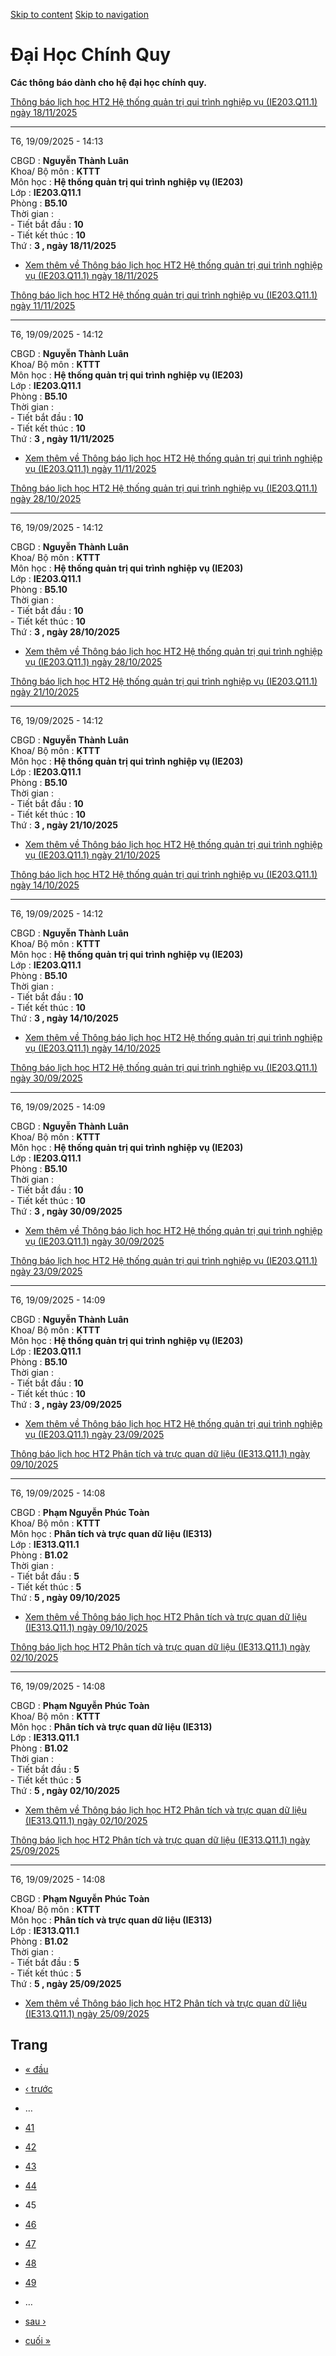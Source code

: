[Skip to content](https://daa.uit.edu.vn/thongbaochinhquy?page=44#main)
 [Skip to navigation](https://daa.uit.edu.vn/thongbaochinhquy?page=44#main-nav)

Đại Học Chính Quy
=================

**Các thông báo dành cho hệ đại học chính quy.**

[Thông báo lịch học HT2 Hệ thống quản trị qui trình nghiệp vụ (IE203.Q11.1) ngày 18/11/2025](https://daa.uit.edu.vn/node/36470)

--------------------------------------------------------------------------------------------------------------------------------

T6, 19/09/2025 - 14:13

CBGD : **Nguyễn Thành Luân**  
Khoa/ Bộ môn : **KTTT**  
Môn học : **Hệ thống quản trị qui trình nghiệp vụ (IE203)**  
Lớp : **IE203.Q11.1**  
Phòng : **B5.10**  
Thời gian :  
\- Tiết bắt đầu : **10**  
\- Tiết kết thúc : **10**  
Thứ : **3 , ngày 18/11/2025**

*   [Xem thêm về Thông báo lịch học HT2 Hệ thống quản trị qui trình nghiệp vụ (IE203.Q11.1) ngày 18/11/2025](https://daa.uit.edu.vn/node/36470 "Thông báo lịch học HT2 Hệ thống quản trị qui trình nghiệp vụ (IE203.Q11.1) ngày 18/11/2025")
    

[Thông báo lịch học HT2 Hệ thống quản trị qui trình nghiệp vụ (IE203.Q11.1) ngày 11/11/2025](https://daa.uit.edu.vn/node/36469)

--------------------------------------------------------------------------------------------------------------------------------

T6, 19/09/2025 - 14:12

CBGD : **Nguyễn Thành Luân**  
Khoa/ Bộ môn : **KTTT**  
Môn học : **Hệ thống quản trị qui trình nghiệp vụ (IE203)**  
Lớp : **IE203.Q11.1**  
Phòng : **B5.10**  
Thời gian :  
\- Tiết bắt đầu : **10**  
\- Tiết kết thúc : **10**  
Thứ : **3 , ngày 11/11/2025**

*   [Xem thêm về Thông báo lịch học HT2 Hệ thống quản trị qui trình nghiệp vụ (IE203.Q11.1) ngày 11/11/2025](https://daa.uit.edu.vn/node/36469 "Thông báo lịch học HT2 Hệ thống quản trị qui trình nghiệp vụ (IE203.Q11.1) ngày 11/11/2025")
    

[Thông báo lịch học HT2 Hệ thống quản trị qui trình nghiệp vụ (IE203.Q11.1) ngày 28/10/2025](https://daa.uit.edu.vn/node/36468)

--------------------------------------------------------------------------------------------------------------------------------

T6, 19/09/2025 - 14:12

CBGD : **Nguyễn Thành Luân**  
Khoa/ Bộ môn : **KTTT**  
Môn học : **Hệ thống quản trị qui trình nghiệp vụ (IE203)**  
Lớp : **IE203.Q11.1**  
Phòng : **B5.10**  
Thời gian :  
\- Tiết bắt đầu : **10**  
\- Tiết kết thúc : **10**  
Thứ : **3 , ngày 28/10/2025**

*   [Xem thêm về Thông báo lịch học HT2 Hệ thống quản trị qui trình nghiệp vụ (IE203.Q11.1) ngày 28/10/2025](https://daa.uit.edu.vn/node/36468 "Thông báo lịch học HT2 Hệ thống quản trị qui trình nghiệp vụ (IE203.Q11.1) ngày 28/10/2025")
    

[Thông báo lịch học HT2 Hệ thống quản trị qui trình nghiệp vụ (IE203.Q11.1) ngày 21/10/2025](https://daa.uit.edu.vn/node/36467)

--------------------------------------------------------------------------------------------------------------------------------

T6, 19/09/2025 - 14:12

CBGD : **Nguyễn Thành Luân**  
Khoa/ Bộ môn : **KTTT**  
Môn học : **Hệ thống quản trị qui trình nghiệp vụ (IE203)**  
Lớp : **IE203.Q11.1**  
Phòng : **B5.10**  
Thời gian :  
\- Tiết bắt đầu : **10**  
\- Tiết kết thúc : **10**  
Thứ : **3 , ngày 21/10/2025**

*   [Xem thêm về Thông báo lịch học HT2 Hệ thống quản trị qui trình nghiệp vụ (IE203.Q11.1) ngày 21/10/2025](https://daa.uit.edu.vn/node/36467 "Thông báo lịch học HT2 Hệ thống quản trị qui trình nghiệp vụ (IE203.Q11.1) ngày 21/10/2025")
    

[Thông báo lịch học HT2 Hệ thống quản trị qui trình nghiệp vụ (IE203.Q11.1) ngày 14/10/2025](https://daa.uit.edu.vn/node/36466)

--------------------------------------------------------------------------------------------------------------------------------

T6, 19/09/2025 - 14:12

CBGD : **Nguyễn Thành Luân**  
Khoa/ Bộ môn : **KTTT**  
Môn học : **Hệ thống quản trị qui trình nghiệp vụ (IE203)**  
Lớp : **IE203.Q11.1**  
Phòng : **B5.10**  
Thời gian :  
\- Tiết bắt đầu : **10**  
\- Tiết kết thúc : **10**  
Thứ : **3 , ngày 14/10/2025**

*   [Xem thêm về Thông báo lịch học HT2 Hệ thống quản trị qui trình nghiệp vụ (IE203.Q11.1) ngày 14/10/2025](https://daa.uit.edu.vn/node/36466 "Thông báo lịch học HT2 Hệ thống quản trị qui trình nghiệp vụ (IE203.Q11.1) ngày 14/10/2025")
    

[Thông báo lịch học HT2 Hệ thống quản trị qui trình nghiệp vụ (IE203.Q11.1) ngày 30/09/2025](https://daa.uit.edu.vn/node/36465)

--------------------------------------------------------------------------------------------------------------------------------

T6, 19/09/2025 - 14:09

CBGD : **Nguyễn Thành Luân**  
Khoa/ Bộ môn : **KTTT**  
Môn học : **Hệ thống quản trị qui trình nghiệp vụ (IE203)**  
Lớp : **IE203.Q11.1**  
Phòng : **B5.10**  
Thời gian :  
\- Tiết bắt đầu : **10**  
\- Tiết kết thúc : **10**  
Thứ : **3 , ngày 30/09/2025**

*   [Xem thêm về Thông báo lịch học HT2 Hệ thống quản trị qui trình nghiệp vụ (IE203.Q11.1) ngày 30/09/2025](https://daa.uit.edu.vn/node/36465 "Thông báo lịch học HT2 Hệ thống quản trị qui trình nghiệp vụ (IE203.Q11.1) ngày 30/09/2025")
    

[Thông báo lịch học HT2 Hệ thống quản trị qui trình nghiệp vụ (IE203.Q11.1) ngày 23/09/2025](https://daa.uit.edu.vn/node/36464)

--------------------------------------------------------------------------------------------------------------------------------

T6, 19/09/2025 - 14:09

CBGD : **Nguyễn Thành Luân**  
Khoa/ Bộ môn : **KTTT**  
Môn học : **Hệ thống quản trị qui trình nghiệp vụ (IE203)**  
Lớp : **IE203.Q11.1**  
Phòng : **B5.10**  
Thời gian :  
\- Tiết bắt đầu : **10**  
\- Tiết kết thúc : **10**  
Thứ : **3 , ngày 23/09/2025**

*   [Xem thêm về Thông báo lịch học HT2 Hệ thống quản trị qui trình nghiệp vụ (IE203.Q11.1) ngày 23/09/2025](https://daa.uit.edu.vn/node/36464 "Thông báo lịch học HT2 Hệ thống quản trị qui trình nghiệp vụ (IE203.Q11.1) ngày 23/09/2025")
    

[Thông báo lịch học HT2 Phân tích và trực quan dữ liệu (IE313.Q11.1) ngày 09/10/2025](https://daa.uit.edu.vn/node/36463)

-------------------------------------------------------------------------------------------------------------------------

T6, 19/09/2025 - 14:08

CBGD : **Phạm Nguyễn Phúc Toàn**  
Khoa/ Bộ môn : **KTTT**  
Môn học : **Phân tích và trực quan dữ liệu (IE313)**  
Lớp : **IE313.Q11.1**  
Phòng : **B1.02**  
Thời gian :  
\- Tiết bắt đầu : **5**  
\- Tiết kết thúc : **5**  
Thứ : **5 , ngày 09/10/2025**

*   [Xem thêm về Thông báo lịch học HT2 Phân tích và trực quan dữ liệu (IE313.Q11.1) ngày 09/10/2025](https://daa.uit.edu.vn/node/36463 "Thông báo lịch học HT2 Phân tích và trực quan dữ liệu (IE313.Q11.1) ngày 09/10/2025")
    

[Thông báo lịch học HT2 Phân tích và trực quan dữ liệu (IE313.Q11.1) ngày 02/10/2025](https://daa.uit.edu.vn/node/36462)

-------------------------------------------------------------------------------------------------------------------------

T6, 19/09/2025 - 14:08

CBGD : **Phạm Nguyễn Phúc Toàn**  
Khoa/ Bộ môn : **KTTT**  
Môn học : **Phân tích và trực quan dữ liệu (IE313)**  
Lớp : **IE313.Q11.1**  
Phòng : **B1.02**  
Thời gian :  
\- Tiết bắt đầu : **5**  
\- Tiết kết thúc : **5**  
Thứ : **5 , ngày 02/10/2025**

*   [Xem thêm về Thông báo lịch học HT2 Phân tích và trực quan dữ liệu (IE313.Q11.1) ngày 02/10/2025](https://daa.uit.edu.vn/node/36462 "Thông báo lịch học HT2 Phân tích và trực quan dữ liệu (IE313.Q11.1) ngày 02/10/2025")
    

[Thông báo lịch học HT2 Phân tích và trực quan dữ liệu (IE313.Q11.1) ngày 25/09/2025](https://daa.uit.edu.vn/node/36461)

-------------------------------------------------------------------------------------------------------------------------

T6, 19/09/2025 - 14:08

CBGD : **Phạm Nguyễn Phúc Toàn**  
Khoa/ Bộ môn : **KTTT**  
Môn học : **Phân tích và trực quan dữ liệu (IE313)**  
Lớp : **IE313.Q11.1**  
Phòng : **B1.02**  
Thời gian :  
\- Tiết bắt đầu : **5**  
\- Tiết kết thúc : **5**  
Thứ : **5 , ngày 25/09/2025**

*   [Xem thêm về Thông báo lịch học HT2 Phân tích và trực quan dữ liệu (IE313.Q11.1) ngày 25/09/2025](https://daa.uit.edu.vn/node/36461 "Thông báo lịch học HT2 Phân tích và trực quan dữ liệu (IE313.Q11.1) ngày 25/09/2025")
    

Trang
-----

*   [« đầu](https://daa.uit.edu.vn/thongbaochinhquy "Đến trang đầu tiên")
    
*   [‹ trước](https://daa.uit.edu.vn/thongbaochinhquy?page=43 "Đến trang kế trước")
    
*   …
*   [41](https://daa.uit.edu.vn/thongbaochinhquy?page=40 "Đến trang 41")
    
*   [42](https://daa.uit.edu.vn/thongbaochinhquy?page=41 "Đến trang 42")
    
*   [43](https://daa.uit.edu.vn/thongbaochinhquy?page=42 "Đến trang 43")
    
*   [44](https://daa.uit.edu.vn/thongbaochinhquy?page=43 "Đến trang 44")
    
*   45
*   [46](https://daa.uit.edu.vn/thongbaochinhquy?page=45 "Đến trang 46")
    
*   [47](https://daa.uit.edu.vn/thongbaochinhquy?page=46 "Đến trang 47")
    
*   [48](https://daa.uit.edu.vn/thongbaochinhquy?page=47 "Đến trang 48")
    
*   [49](https://daa.uit.edu.vn/thongbaochinhquy?page=48 "Đến trang 49")
    
*   …
*   [sau ›](https://daa.uit.edu.vn/thongbaochinhquy?page=45 "Đến trang kế sau")
    
*   [cuối »](https://daa.uit.edu.vn/thongbaochinhquy?page=1923 "Đến trang cuối cùng")